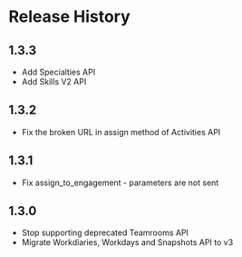 # Release History

## 1.3.3
* Add Specialties API
* Add Skills V2 API

## 1.3.2
* Fix the broken URL in assign method of Activities API

## 1.3.1
* Fix assign_to_engagement - parameters are not sent

## 1.3.0
* Stop supporting deprecated Teamrooms API
* Migrate Workdiaries, Workdays and Snapshots API to v3
